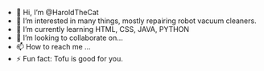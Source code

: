 - 👋 Hi, I’m @HaroldTheCat
- 👀 I’m interested in many things, mostly repairing robot vacuum cleaners.
- 🌱 I’m currently learning HTML, CSS, JAVA, PYTHON
- 💞️ I’m looking to collaborate on...
- 📫 How to reach me ...
- ⚡ Fun fact: Tofu is good for you.

<!---
HaroldTheCat/HaroldTheCat is a ✨ special ✨ repository because its `README.md` (this file) appears on your GitHub profile.
You can click the Preview link to take a look at your changes.
--->
